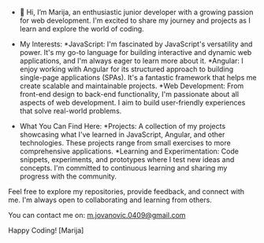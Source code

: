 - 👋 Hi, I’m Marija, an enthusiastic junior developer with a growing passion for web development.
I'm excited to share my journey and projects as I learn and explore the world of coding.

- My Interests:
*JavaScript: I'm fascinated by JavaScript's versatility and power.
It's my go-to language for building interactive and dynamic web applications, and I'm always eager to learn more about it.
*Angular: I enjoy working with Angular for its structured approach to building single-page applications (SPAs).
It's a fantastic framework that helps me create scalable and maintainable projects.
*Web Development: From front-end design to back-end functionality, I'm passionate about all aspects of web development.
I aim to build user-friendly experiences that solve real-world problems.

- What You Can Find Here:
*Projects: A collection of my projects showcasing what I've learned in JavaScript, Angular, and other technologies.
These projects range from small exercises to more comprehensive applications.
*Learning and Experimentation: Code snippets, experiments, and prototypes where I test new ideas and concepts.
I'm committed to continuous learning and sharing my progress with the community.

Feel free to explore my repositories, provide feedback, and connect with me. I'm always open to collaborating and learning from others.

You can contact me on: m.jovanovic.0409@gmail.com

Happy Coding!
[Marija]
